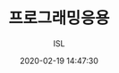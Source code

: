 ---
layout: article
title: "프로그래밍응용"
date: 2020-02-19 14:47:30
author: ISL
categories: programming
excerpt: 
image:
   teaser: Res_ISL_Logo.png
   path: Res_ISL_Logo.png
comments: true
locale: "en"
share: true
ads: true
--- 